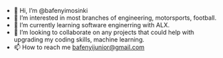 - 👋 Hi, I’m @bafenyimosinki
- 👀 I’m interested in most branches of engineering, motorsports, football.
- 🌱 I’m currently learning software enginerring with ALX.
- 💞️ I’m looking to collaborate on any projects that could help with upgrading my coding skills, machine learning.
- 📫 How to reach me bafenyijunior@gmail.com

<!---
bafenyimosinki/bafenyimosinki is a ✨ special ✨ repository because its `README.md` (this file) appears on your GitHub profile.
You can click the Preview link to take a look at your changes.
--->
